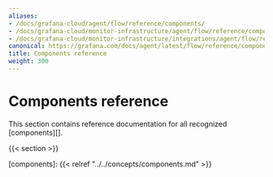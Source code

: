 ```yaml
---
aliases:
- /docs/grafana-cloud/agent/flow/reference/components/
- /docs/grafana-cloud/monitor-infrastructure/agent/flow/reference/components/
- /docs/grafana-cloud/monitor-infrastructure/integrations/agent/flow/reference/components/
canonical: https://grafana.com/docs/agent/latest/flow/reference/components/
title: Components reference
weight: 300
---
```


# Components reference

This section contains reference documentation for all recognized
[components][].

{{< section >}}

[components]: {{< relref "../../concepts/components.md" >}}
